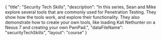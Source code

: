 {
	"title": "Security Tech Skills",
	"description": "In this series, Sean and Mike explore several tools that are commonly used for Penetration Testing. They show how the tools work, and explore their functionality. They also demonstrate how to create your own tools, like loading Kali Nethunter on a Nexus 7 and creating your own PwnPad.",
	"dataFileName": "securityTechSkills",
	"layout": "course"
}